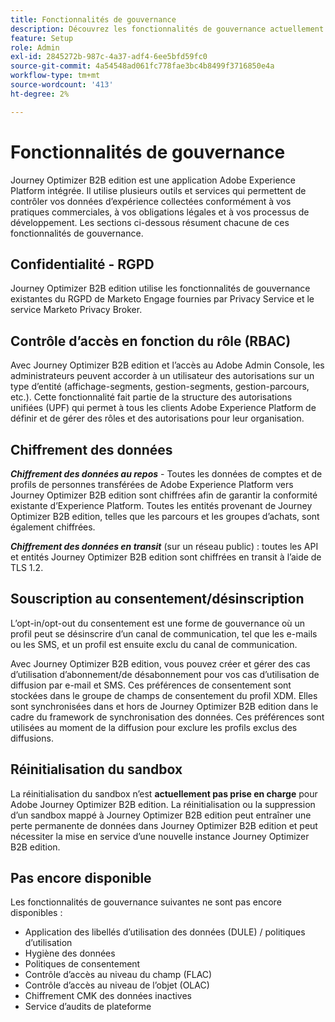 ```yaml
---
title: Fonctionnalités de gouvernance
description: Découvrez les fonctionnalités de gouvernance actuellement disponibles dans Journey Optimizer B2B edition.
feature: Setup
role: Admin
exl-id: 2845272b-987c-4a37-adf4-6ee5bfd59fc0
source-git-commit: 4a54548ad061fc778fae3bc4b8499f3716850e4a
workflow-type: tm+mt
source-wordcount: '413'
ht-degree: 2%

---
```


# Fonctionnalités de gouvernance

Journey Optimizer B2B edition est une application Adobe Experience Platform intégrée. Il utilise plusieurs outils et services qui permettent de contrôler vos données d’expérience collectées conformément à vos pratiques commerciales, à vos obligations légales et à vos processus de développement. Les sections ci-dessous résument chacune de ces fonctionnalités de gouvernance.

## Confidentialité - RGPD

Journey Optimizer B2B edition utilise les fonctionnalités de gouvernance existantes du RGPD de Marketo Engage fournies par Privacy Service et le service Marketo Privacy Broker.

## Contrôle d’accès en fonction du rôle (RBAC)

Avec Journey Optimizer B2B edition et l’accès au Adobe Admin Console, les administrateurs peuvent accorder à un utilisateur des autorisations sur un type d’entité (affichage-segments, gestion-segments, gestion-parcours, etc.). Cette fonctionnalité fait partie de la structure des autorisations unifiées (UPF) qui permet à tous les clients Adobe Experience Platform de définir et de gérer des rôles et des autorisations pour leur organisation.

## Chiffrement des données

**_Chiffrement des données au repos_** - Toutes les données de comptes et de profils de personnes transférées de Adobe Experience Platform vers Journey Optimizer B2B edition sont chiffrées afin de garantir la conformité existante d’Experience Platform. Toutes les entités provenant de Journey Optimizer B2B edition, telles que les parcours et les groupes d’achats, sont également chiffrées.

**_Chiffrement des données en transit_** (sur un réseau public) : toutes les API et entités Journey Optimizer B2B edition sont chiffrées en transit à l’aide de TLS 1.2.

## Souscription au consentement/désinscription

L’opt-in/opt-out du consentement est une forme de gouvernance où un profil peut se désinscrire d’un canal de communication, tel que les e-mails ou les SMS, et un profil est ensuite exclu du canal de communication.

Avec Journey Optimizer B2B edition, vous pouvez créer et gérer des cas d’utilisation d’abonnement/de désabonnement pour vos cas d’utilisation de diffusion par e-mail et SMS. Ces préférences de consentement sont stockées dans le groupe de champs de consentement du profil XDM. Elles sont synchronisées dans et hors de Journey Optimizer B2B edition dans le cadre du framework de synchronisation des données. Ces préférences sont utilisées au moment de la diffusion pour exclure les profils exclus des diffusions.

## Réinitialisation du sandbox

La réinitialisation du sandbox n’est **actuellement pas prise en charge** pour Adobe Journey Optimizer B2B edition. La réinitialisation ou la suppression d’un sandbox mappé à Journey Optimizer B2B edition peut entraîner une perte permanente de données dans Journey Optimizer B2B edition et peut nécessiter la mise en service d’une nouvelle instance Journey Optimizer B2B edition.

## Pas encore disponible

Les fonctionnalités de gouvernance suivantes ne sont pas encore disponibles :

* Application des libellés d’utilisation des données (DULE) / politiques d’utilisation
* Hygiène des données
* Politiques de consentement
* Contrôle d’accès au niveau du champ (FLAC)
* Contrôle d’accès au niveau de l’objet (OLAC)
* Chiffrement CMK des données inactives
* Service d’audits de plateforme
